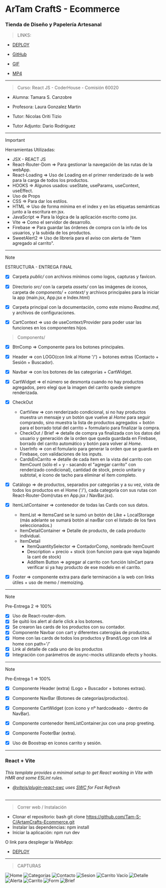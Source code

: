 <h1>ArTam CraftS - Ecommerce</h1>
<h3>Tienda de Diseño y Papelería Artesanal </h3>

> LINKS:

* [DEPLOY](https://tam-s-c.github.io/ArtamCrafts-Ecommerce/) 

* [GitHub](https://github.com/Tam-S-C/ArtamCrafts-Ecommerce)

* [GIF](https://drive.google.com/file/d/1ThdLtC8saNLauPwB9nOo53UXHFYm10E-/view?usp=sharing)

* [MP4](https://drive.google.com/file/d/1pySEPA8fCn9KWKmDcm-UkP3RCABIpMAZ/view?usp=sharing)

---

> Curso: React JS - CoderHouse - Comisión 60020

* Alumna: Tamara S. Canzobre

* Profesora: Laura Gonzalez Martin
* Tutor: Nicolas Oriti Tizio
* Tutor Adjunto: Dario Rodriguez

---

> [!IMPORTANT]
> Herramientas Utilizadas:

* JSX - REACT JS
* React-Router-Dom => Para gestionar la navegación de las rutas de la webApp.
* React-Loading => Uso de Loading en el primer renderizado de la web para la carga de todos los productos.
* HOOKS => Algunos usados: useState, useParams, useContext, useEffect.
* Uso de Props
* CSS => Para dar los estilos.
* HTML => Uso de forma mínima en el index y en las etiquetas semánticas junto a la escritura en jsx.
* JavaScript => Para la lógica de la aplicación escrito como jsx.
* Vite => Como el servidor de desarrollo.
* Firebase => Para guardar las órdenes de compra con la info de los usuarios, y la subida de los productos.
* SweetAlert2 => Uso de librería para el aviso con alerta de "ítem agregado al carrito".

---

> [!NOTE]
> ESTRUCTURA - ENTREGA FINAL


- [x] Carpeta *public/* con archivos mínimos como logos, capturas y favicon.

- [x] Directorio *src/* con la carpeta *assets/* con las imágenes de íconos, carpeta de *components/* + *context/* y archivos principales para la iniciar la app (main.jsx, App.jsx e Index.html)

- [x] Carpeta principal con la documentación, como este mismo *Readme.md*, y archivos de configuraciones.

- [x] CartContext => uso de useContext/Provider para poder usar las funciones en los componentes hijos.

> Components/

- [x] BtnComp => Componente para los botones principales.

- [x] Header => con LOGO(con link al Home '/') + botones extras (Contacto + Sesión + Buscador).

- [x] Navbar => con los botones de las categorías + CartWidget.

- [x] CartWidget => el número se desmonta cuando no hay productos agregados, 
pero elegí que la imagen del carrito quede siempre renderizada.

- [x] CheckOut
    *   CartView => con renderizado condicional, si no hay productos muestra un mensaje y un botón que vuelve al *Home* para seguir comprando, sino muestra la lista de productos agregados + botón para el borrado total del carrito + formulario para finalizar la compra.
    *   CheckOut / Brief => detalle de compra ya finalizada con los datos del usuario y generación de la orden que queda guardada en Firebase, borrado del carrito automático y botón para volver al *Home*.
    *   UserInfo => con el fomulario para generar la orden que se guarda en Firebase, con validaciones de los inputs.
    *   CardsEnCarrito => detalle de cada ítem en la vista del carrito con ItemCount (sólo el + y - sacando el "agregar carrito" con renderizado condicional), cantidad de stock, precio unitario y subtotal, e ícono de tacho para eliminar el ítem completo.

- [x] Catálogo => de productos, separados por categorías y a su vez, 
vista de todos los productos en el Home ('/'), cada categoría con sus rutas con React-Router-Dom(rutas en App.jsx / NavBar.jsx).

- [x] ItemListContainer => contenedor de todas las Cards con sus datos.
    * ItemList => ItemsCard se le sumó un botón de Like + LocalStorage (más adelante se sumará botón al navBar con el listado de los favs seleccionados.)
    * ItemDetailContainer => Detalle de producto, de cada producto individual.
    * ItemDetail
        * ItemQuantitySelector => ContadorComp, nombrado ItemCount
        * Description + precio + stock (con funcion para que vaya bajando la cant de stock)
        * AddItem Button => agregar al carrito con función IsInCart para verificar si ya hay producto de ese modelo en el carrito.

- [x] Footer => componente extra para darle terminación a la web con links útiles + uso de memo / memoizing.


---

> [!NOTE]
> Pre-Entrega 2 => 100%

- [x] Uso de React-router-dom.
- [x] Se quitó los alert al darle click a los botones.
- [x] Se crearon las cards de los productos con su contador.
- [x] Componente Navbar con cart y diferentes caterogías de productos.
- [x] Home con las cards de todos los productos y Brand/Logo con link al home con path='/'
- [x] Link al detalle de cada uno de los productos
- [x] Integración con parámetros de async-mocks utilizando efects y hooks.

---

> [!NOTE]
> Pre-Entrega 1 => 100%

- [x] Componente Header (extra) (Logo + Buscador + botones extras).
- [x] Componente NavBar (Botones de categorías/productos).
- [x] Componente CartWidget (con ícono y nº hardcodeado - dentro de NavBar).
- [x] Componente contenedor ItemListContainer.jsx con una prop greeting.
- [x] Componente FooterBar (extra). 
- [x] Uso de Boostrap en íconos carrito y sesión. 


---------

<h3>React + Vite</h3> 

<h6>This template provides a minimal setup to get React working in Vite with HMR and some ESLint rules.
  
- [@vitejs/plugin-react-swc](https://github.com/vitejs/vite-plugin-react-swc) uses [SWC](https://swc.rs/) for Fast Refresh</h6>

---

> Correr web / Instalación

* Clonar el repositorio: bash git clone https://github.com/Tam-S-C/ArtamCrafts-Ecommerce.git
* Instalar las dependencias: npm install
* Iniciar la aplicación: npm run dev

O link para desplegar la WebApp:
* [DEPLOY](https://tam-s-c.github.io/ArtamCrafts-Ecommerce/) 

---

> CAPTURAS

![Home](public\capturas\home.png)
![Categorías](public\capturas\catAgendas.png)
![Contacto](public\capturas\contacto.png)
![Sesion](public\capturas\sesion.png)
![Carrito Vacío](public\capturas\carritoVacio.png)
![Detalle](public\capturas\detalle.png)
![Alerta](public\capturas\alerta.png)
![Carrito](public\capturas\carrito.png)
![Form](public\capturas\form.png)
![Brief](public\capturas\brief.png)